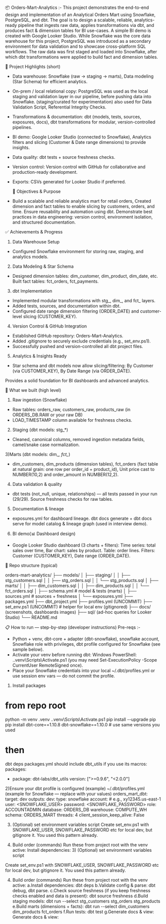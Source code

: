 📦 Orders-Mart-Analytics :- 
This project demonstrates the end-to-end design and implementation of an Analytical Orders Mart using Snowflake, PostgreSQL, and dbt. The goal is to design a scalable, reliable, analytics-ready pipeline that ingests raw data, applies transformations via dbt, and produces fact & dimension tables for BI use-cases. A simple BI demo is created with Google Looker Studio. While Snowflake was the core data warehouse for this project, PostgreSQL was introduced as a secondary environment for data validation and to showcase cross-platform SQL workflows. The raw data was first staged and loaded into Snowflake, after which dbt transformations were applied to build fact and dimension tables.

🔎 Project Highlights (short)

- Data warehouse: Snowflake (raw → staging → marts), Data modeling (Star Schema) for efficient analytics.
- On-prem / local relational copy: PostgreSQL was used as the local staging and validation layer in our pipeline, before pushing data into Snowflake. (staging/curated for experimentation) also used for Data Validation Script, Referential Integrity Checks.
- Transformations & documentation: dbt (models, tests, sources, exposures, docs), dbt transformations for modular, version-controlled pipelines.  
- BI demo: Google Looker Studio (connected to Snowflake), Analytics filters and slicing (Customer & Date range dimensions) to provide insights. 
- Data quality: dbt tests + source freshness checks. 
- Version control: Version control with GitHub for collaborative and production-ready development.
- Exports: CSVs generated for Looker Studio if preferred.

  🎯 Objectives & Purpose
- Build a scalable and reliable analytics mart for retail orders, Created dimension and fact tables to enable slicing by customers, orders, and time. Ensure reusability and automation using dbt. Demonstrate best practices in data engineering: version control, environment isolation, and structured documentation.

✅ Achievements & Progress
1) Data Warehouse Setup
- Configured Snowflake environment for storing raw, staging, and analytics models.
2) Data Modeling & Star Schema
- Designed dimension tables: dim_customer, dim_product, dim_date, etc. Built fact tables: fct_orders, fct_payments.
3) dbt Implementation
- Implemented modular transformations with stg_, dim_, and fct_ layers.
- Added tests, sources, and documentation within dbt.
- Configured date range dimension filtering (ORDER_DATE) and customer-level slicing (CUSTOMER_KEY).
4) Version Control & GitHub Integration
- Established GitHub repository: Orders-Mart-Analytics.
- Added .gitignore to securely exclude credentials (e.g., set_env.ps1).
- Successfully pushed and version-controlled all dbt project files.
5) Analytics & Insights Ready
- Star schema and dbt models now allow slicing/filtering: By Customer (via CUSTOMER_KEY), By Date Range (via ORDER_DATE).

Provides a solid foundation for BI dashboards and advanced analytics.

🧭 What we built (high level)
1) Raw ingestion (Snowflake)
- Raw tables: orders_raw, customers_raw, products_raw (in ORDERS_DB.RAW or your raw DB)
- LOAD_TIMESTAMP column available for freshness checks.

2) Staging (dbt models: stg_*)
- Cleaned, canonical columns, removed ingestion metadata fields, camel/snake case normalization.

3)Marts (dbt models: dim_*, fct_*)
- dim_customers, dim_products (dimension tables), fct_orders (fact table at natural grain: one row per order_id + product_id), Unit price cast to NUMBER(10,2) and order_amount in NUMBER(12,2).

4) Data validation & quality
- dbt tests (not_null, unique, relationships) — all tests passed in your run (29/29). Source freshness checks for raw tables.

5) Documentation & lineage
- exposures.yml for dashboard lineage. dbt docs generate + dbt docs serve for model catalog & lineage graph (used in interview demo).

6) BI demo(📊 Dashboard design)
- Google Looker Studio dashboard (3 charts + filters): Time series: total sales over time, Bar chart: sales by product. Table: order lines. Filters: Customer (CUSTOMER_KEY), Date range (ORDER_DATE).

📁 Repo structure (typical)

orders-mart-analytics/
├── models/
│   ├── staging/
│   │   ├── stg_customers.sql
│   │   ├── stg_orders.sql
│   │   └── stg_products.sql
│   ├── marts/
│   │   ├── dim_customers.sql
│   │   ├── dim_products.sql
│   │   └── fct_orders.sql
│   ├── schema.yml         # model & tests (marts)
│   ├── sources.yml        # sources + freshness
│   └── exposures.yml
├── packages.yml
├── dbt_project.yml
  ├── profiles.yml (UNCOMMIT)
├── set_env.ps1 (UNCOMMIT)   # helper for local env (gitignored)
├── docs/ (screenshots, dashboards images)
├── sql/ (ad-hoc queries for Looker Studio)
└── README.md

📋 How to run — step-by-step (developer instructions)
Pre-reqs :-
- Python + venv, dbt-core + adapter (dbt-snowflake), snowflake account, Snowflake role with privileges, dbt profile configured for Snowflake (see sample below).
- Activate your venv before running dbt:
Windows PowerShell: .\.venv\Scripts\Activate.ps1 (you may need Set-ExecutionPolicy -Scope CurrentUser RemoteSigned once).
- Place your Snowflake credentials into your local ~/.dbt/profiles.yml or use session env vars — do not commit the profile.
1) Install packages
# from repo root
python -m venv .venv
.\.venv\Scripts\Activate.ps1
pip install --upgrade pip
pip install dbt-core==1.10.8 dbt-snowflake==1.10.0  # use same versions you used
# then
dbt deps
packages.yml should include dbt_utils if you use its macros:
packages:
  - package: dbt-labs/dbt_utils
    version: [">=0.9.6", "<2.0.0"]

2)Ensure your dbt profile is configured (example)
~/.dbt/profiles.yml (example for Snowflake — replace with your values)
orders_mart_dbt:
  target: dev
  outputs:
    dev:
      type: snowflake
      account: <account>           # e.g., xy12345.us-east-1
      user: <SNOWFLAKE_USER>
      password: <SNOWFLAKE_PASSWORD>
      role: ACCOUNTADMIN
      database: ORDERS_DB
      warehouse: COMPUTE_WH
      schema: ORDERS_MART
      threads: 4
      client_session_keep_alive: False

3) (Optional) set environment variables script
Create set_env.ps1 with SNOWFLAKE_USER, SNOWFLAKE_PASSWORD etc for local dev, but gitignore it. You used this pattern already.

4) Build order (commands)
Run these from project root with the venv active:
Install dependencies: 3) (Optional) set environment variables script

Create set_env.ps1 with SNOWFLAKE_USER, SNOWFLAKE_PASSWORD etc for local dev, but gitignore it. You used this pattern already.

4) Build order (commands)
Run these from project root with the venv active:
a.Install dependencies: dbt deps
b.Validate config & parse: dbt debug, dbt parse.
c.Check source freshness (if you keep freshness checks enabled and data is present): dbt source freshness
d.Build staging models: dbt run --select stg_customers stg_orders stg_products
e.Build marts (dimensions + facts): dbt run --select dim_customers dim_products fct_orders
f.Run tests: dbt test
g.Generate docs & view: Generate docs & view:


